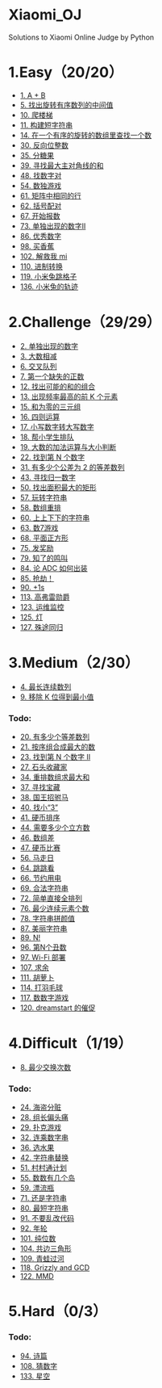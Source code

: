 # Xiaomi_OJ
Solutions to Xiaomi Online Judge by Python

# 1.Easy（20/20）

- [1. A + B](./1_easy/1_two_number_add.py)
- [5. 找出旋转有序数列的中间值](./1_easy/5_rotating_ordered_sequence.py)
- [10. 爬楼梯](./1_easy/10_climb_stairs.py)
- [11. 构建短字符串](./1_easy/11_short_string.py)
- [14. 在一个有序的旋转的数组里查找一个数](./1_easy/14_find_number_in_rotated_array.py)
- [30. 反向位整数](./1_easy/30_reverse_integer.py)
- [35. 分糖果](./1_easy/35_candy_assign.py)
- [39. 寻找最大主对角线的和](./1_easy/39_diagonal_sum.py)
- [48. 找数字对](./1_easy/48_number_pairs.py)
- [54. 数独游戏](./1_easy/54_sudoku_game.py)
- [61. 矩阵中相同的行](./1_easy/61_same_row.py)
- [62. 括号配对](./1_easy/62_bracket_pair.py)
- [67. 开始报数](./1_easy/67_count_off.py)
- [73. 单独出现的数字II](./1_easy/73_find_appear_once.py)
- [86. 优秀数字](./1_easy/86_excellent_number.py)
- [98. 买香蕉](./1_easy/98_buy_banana.py)
- [102. 解救我 mi](./1_easy/102_rescue_mi.py)
- [110. 进制转换](./1_easy/110_decimal_conversion.py)
- [119. 小米兔跳格子](./1_easy/119_rabbit_hopscotch.py)
- [136. 小米兔的轨迹](./1_easy/136_rabbit_trace.py)

# 2.Challenge（29/29）

- [2. 单独出现的数字](./2_challenge/2_find_number_appear_once.py)
- [3. 大数相减](./2_challenge/3_bignumber_subtraction.py)
- [6. 交叉队列](./2_challenge/6_#cross_queue.py)
- [7. 第一个缺失的正数](./2_challenge/7_#positive_missing.py)
- [12. 找出可能的和的组合](./2_challenge/12_#possible_sum.py)
- [13. 出现频率最高的前 K 个元素](./2_challenge/13_top_K_elements.py)
- [15. 和为零的三元组](./2_challenge/15_sum_zero_triple.py)
- [16. 四则运算](./2_challenge/16_arithmetic.py)
- [17. 小写数字转大写数字](./2_challenge/17_chinese_uppercase_number.py)
- [18. 帮小学生排队](./2_challenge/18_schoolchild_queue.py)
- [19. 大数的加法运算与大小判断](./2_challenge/19_bignumber_addition.py)
- [22. 找到第 N 个数字](./2_challenge/22_find_Nth_number.py)
- [31. 有多少个公差为 2 的等差数列](./2_challenge/31_arithmetic_sequence.py)
- [43. 寻找归一数字](./2_challenge/43_find_normalization_number.py)
- [50. 找出面积最大的矩形](./2_challenge/50_largest_rectangle.py)
- [57. 玩转字符串](./2_challenge/57_string_transformation.py)
- [58. 数组重排](./2_challenge/58_array_rearrangement.py)
- [60. 上上下下的字符串](./2_challenge/60_up_down_string.py)
- [63. 数7游戏](./2_challenge/63_game_of_seven.py)
- [68. 平面正方形](./2_challenge/68_flat_square.py)
- [75. 发奖励](./2_challenge/75_reward.py)
- [79. 知了的鸣叫](./2_challenge/79_cicada_tweet.py)
- [84. 论 ADC 如何出装](./2_challenge/84_ADC.py)
- [85. 抢劫！](./2_challenge/85_robbery.py)
- [90. +1s](./2_challenge/90_add_one_second.py)
- [113. 高弗雷勋爵](./2_challenge/113_#Lord_Gorey.py)
- [123. 运维监控](./2_challenge/123_#operations_monitoring.py)
- [125. 灯](./2_challenge/125_#lamp.py)
- [127. 殊途同归](./2_challenge/127_#different_roads_to_same_place.py)

# 3.Medium（2/30）

- [4. 最长连续数列](./3_medium/4_longest_consecutive_sequence.py)
- [9. 移除 K 位得到最小值](./3_medium/9_remove_K_to_get_min.py)

### Todo:
- [20. 有多少个等差数列]()
- [21. 按序组合成最大的数]()
- [23. 找到第 N 个数字 II]()
- [27. 石头收藏家]()
- [34. 重排数组求最大和]()
- [37. 寻找宝藏]()
- [38. 国王招驸马]()
- [40. 找小“3”]()
- [41. 硬币排序]()
- [44. 需要多少个立方数]()
- [46. 数组差]()
- [47. 硬币比赛]()
- [56. 马走日]()
- [64. 跳跳看]()
- [66. 节约用电]()
- [69. 合法字符串]()
- [72. 简单直接全排列]()
- [76. 最少连续元素个数]()
- [78. 字符串拼颜值]()
- [87. 美丽字符串]()
- [89. N!]()
- [96. 第N个丑数]()
- [97. Wi-Fi 部署]()
- [107. 求余]()
- [111. 胡萝卜]()
- [114. 打羽毛球]()
- [117. 数数字游戏]()
- [120. dreamstart 的催促]()

# 4.Difficult（1/19）

- [8. 最少交换次数](./4_difficult/8_min_exchange.py)

### Todo:
- [24. 海盗分赃]()
- [28. 组长偏头痛]()
- [29. 扑克游戏]()
- [32. 连乘数字串]()
- [36. 选水果]()
- [42. 字符串替换]()
- [51. 村村通计划]()
- [55. 数数有几个岛]()
- [59. 漂流瓶]()
- [71. 还是字符串]()
- [80. 最短字符串]()
- [91. 不要乱改代码]()
- [92. 年轮]()
- [101. 纯位数]()
- [104. 共边三角形]()
- [109. 青蛙过河]()
- [118. Grizzly and GCD]()
- [122. MMD]()

# 5.Hard（0/3）

### Todo:
- [94. 诗篇]()
- [108. 猜数字]()
- [133. 星空]()
